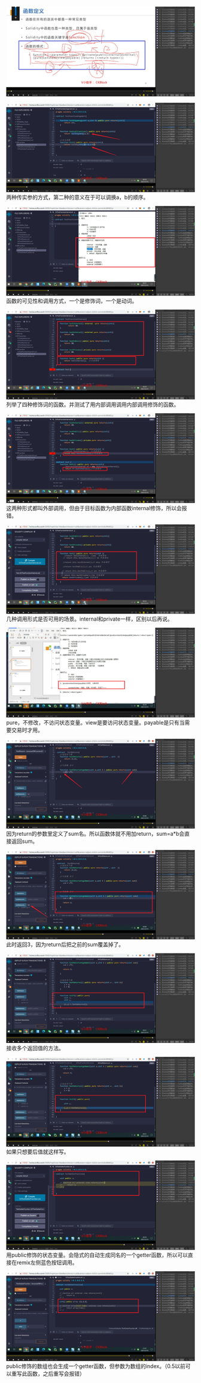 ![](./img/2022-01-04-21-00-37.png)

![](./img/2022-01-04-21-09-17.png)
两种传实参的方式，第二种的意义在于可以调换a，b的顺序。

![](./img/2022-01-04-21-15-33.png)
函数的可见性和调用方式，一个是修饰词，一个是动词。

![](./img/2022-01-04-21-22-24.png)
列举了四种修饰词的函数。并测试了用内部调用调用内部调用修饰的函数。

![](./img/2022-01-04-21-25-35.png)
这两种形式都叫外部调用，但由于目标函数为内部函数internal修饰，所以会报错。

![](./img/2022-01-04-21-30-25.png)
几种调用形式是否可用的场景。internal和private一样，区别以后再说。

![](./img/2022-01-04-21-37-48.png)
pure，不修改，不访问状态变量。view是要访问状态变量。payable是只有当需要交易时才用。 

![](./img/2022-01-04-21-44-05.png)
因为return的参数里定义了sum名。所以函数体就不用加return，sum=a*b会直接返回sum。

![](./img/2022-01-04-21-46-23.png)
此时返回3，因为return后把之前的sum覆盖掉了。

![](./img/2022-01-04-21-49-07.png)
接收多个返回值的方法。

![](./img/2022-01-04-21-49-39.png)
如果只想要后值就这样写。

![](./img/2022-01-04-21-54-07.png)
用public修饰的状态变量。会隐式的自动生成同名的一个getter函数，所以可以直接在remix左侧蓝色按钮调用。

![](./img/2022-01-04-21-56-38.png)
public修饰的数组也会生成一个getter函数，但参数为数组的index。（0.5以前可以重写此函数，之后重写会报错）